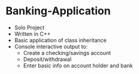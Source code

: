 # Banking-Application
- Solo Project
- Written in C++
- Basic application of class inheritance
- Console interactive output to:
  - Create a checking/savings account
  - Deposit/withdrawal
  - Enter basic info on account holder and bank
